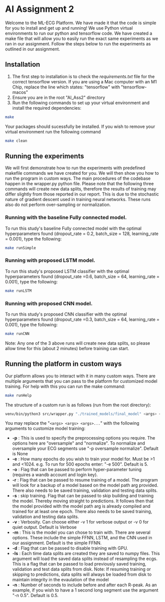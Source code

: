 # AI Assignment 2
Welcome to the ML-ECG Platform. We have made it that the code is simple for you to install and get up and running! We use Python virtual environments to run our python and tensorflow code. We have created a make file that will allow you to easily run the exact same experiments as we ran in our assignment. Follow the steps below to run the experiments as outlined in our assignment.


## Installation
1. The first step to installation is to check the *requirements.txt* file for the correct tensorflow version.  If you are using a Mac computer with an M1 Chip, replace the line which states: "tensorflow" with "tensorflow-macos"
2. Ensure you are in the root "AI_Ass2" directory
3. Run the following commands to set up your virtual environment and install the required dependencies:
```sh
make
```
Your packages should sucessfully be installed. If you wish to remove your virtual environment run the following command
```sh
make clean
```

## Running the experiments
We will first demonstrate how to run the experiments with predefined makefile commands we have created for you.
We will then show you how to run the program in custom ways.
The main procedures of the codebase happen in the wrapper.py python file.
Please note that the following three commands will create new data splits, therefore the results of training may differ slightly
from those reported in our report. This is due to the stochastic nature of gradient descent used in training neural networks.
These runs also do not perform over-sampling or normalization.

### Running with the baseline Fully connected model.
To run this study's baseline Fully connected model with the optimal hyperparameters found (dropout_rate = 0.2, batch_size = 128, learning_rate = 0.001), type the following:
```sh
make runSimple
```

### Running with proposed LSTM model.
To run this study's proposed LSTM classifier with the optimal hyperparameters found (dropout_rate =0.6, batch_size = 64, learning_rate = 0.001), type the following:
```sh
make runLSTM
```

### Running with proposed CNN model.
To run this study's proposed CNN classifier with the optimal hyperparameters found (dropout_rate =0.3, batch_size = 64, learning_rate = 0.001), type the following:
```sh
make runCNN
```

Note: Any one of the 3 above runs will create new data splits, so please allow time for this (about 2 minutes) before training can start.

## Running the platform in custom ways
Our platform allows you to interact with it in many custom ways. There are multiple arguments that you can pass to the platform for customized model training. 
For help with this you can run the make command:
```sh
make runHelp
```
The structure of a custom run is as follows (run from the root directory):
```sh
venv/bin/python3 src/wrapper.py "./trained_models/final_model" <args> <args> <args> .....
```
You may replace the "`<args> <args> <args>...`" with the following arguments to customize model training:

- **-p** : This is used to specify the preprocessing options you require. The options here are "oversample" and "normalize". To normalize and oversample your ECG segments use "-p oversample normalize". Default is None 
- **-e** : How many epochs do you wish to train your model for. Must be >1 and <1024. e.g. To run for 500 epochs enter: "-e 500". Default is 5.
- **-o** : Flag that can be passed to perform hyper-parameter tuning (requires a wandb account and login key).
- **-r** : Flag that can be passed to resume training of a model. The program will look for a backup of a model based on the model path arg provided. There also needs to be saved training, validation and testing data splits.
- **-s** : skip training. Flag that can be passed to skip building and training the model. Thereby moving straight to predictions. It follows then that the model provided with the model path arg is already compiled and trained for at least one epoch. There also needs to be saved training, validation and testing data splits.
- **-v** : Verbosity. Can choose either -v 1 for verbose output or -v 0 for quiet output. Default is Verbose
- **-m** : This is the model you can chose to train with. There are several options. These include the simple FFNN, LSTM, and the CNN used in our assignment. Default is the simple FFNN.
- **-d** : Flag that can be passed to disable training with GPU. 
- **-ls** : Each time data splits are created they are saved to numpy files. This argument will load the saved data splits instead of resampling the ecgs. This is a flag that can be passed to load previously saved training, validation and test data splits from disk.  Note: If resuming training or skipping to predictions, data splits will always be loaded from disk to maintain integrity in the evaulation of the model
- **-n** : Number of seconds to include before and after each R-peak. As an example, if you wish to have a 1 second long segment use the argument "-n 0.5". Default is 0.5.
